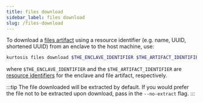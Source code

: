 ```yaml
---
title: files download
sidebar_label: files download
slug: /files-download
---
```


To download a [files artifact](../advanced-concepts/files-artifacts.md) using a resource identifier (e.g. name, UUID, shortened UUID) from an enclave to the host machine, use:

```bash
kurtosis files download $THE_ENCLAVE_IDENTIFIER $THE_ARTIFACT_IDENTIFIER $FILE_DESTINATION_PATH
```
where `$THE_ENCLAVE_IDENTIFIER` and the `$THE_ARTIFACT_IDENTIFIER` are [resource identifiers](../advanced-concepts/resource-identifier.md) for the enclave and file artifact, respectively. 

:::tip
The file downloaded will be extracted by default. If you would prefer the file not to be extracted upon download, pass in the `--no-extract` flag.
:::
